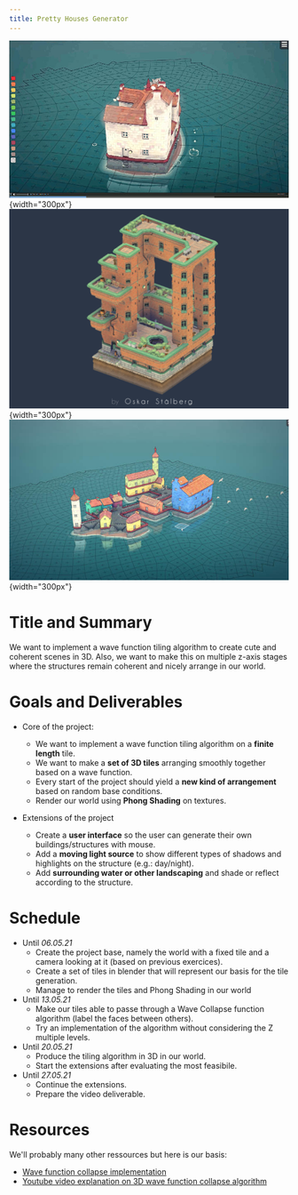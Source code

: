 ```yaml
---
title: Pretty Houses Generator
---
```


![Screenshot of the game TownScaper 1](images/town_scaper_1.png){width="300px"}
![Screenshot of the game Brick Bloc](images/brick_bloc.png){width="300px"}
![Screenshot of the game TownScaper 2](images/town_scaper_2.png){width="300px"}

# Title and Summary

We want to implement a wave function tiling algorithm to create cute and coherent scenes in 3D. Also, we want to make this on multiple z-axis stages where the structures remain coherent and nicely arrange in our world.

# Goals and Deliverables

* Core of the project:
  * We want to implement a wave function tiling algorithm on a **finite length** tile.
  * We want to make a **set of 3D tiles** arranging smoothly together based on a wave function.
  * Every start of the project should yield a **new kind of arrangement** based on random base conditions.
  * Render our world using **Phong Shading** on textures.

* Extensions of the project
  * Create a **user interface** so the user can generate their own buildings/structures with mouse.
  * Add a **moving light source** to show different types of shadows and highlights on the structure (e.g.: day/night).
  * Add **surrounding water or other landscaping** and shade or reflect according to the structure.

# Schedule

* Until _06.05.21_
  * Create the project base, namely the world with a fixed tile and a camera looking at it (based on previous exercices).
  * Create a set of tiles in blender that will represent our basis for the tile generation.
  * Manage to render the tiles and Phong Shading in our world
* Until _13.05.21_
  * Make our tiles able to passe through a Wave Collapse function algorithm (label the faces between others).
  * Try an implementation of the algorithm without considering the Z multiple levels.
* Until _20.05.21_
  * Produce the tiling algorithm in 3D in our world.
  * Start the extensions after evaluating the most feasibile.
* Until _27.05.21_
  * Continue the extensions.
  * Prepare the video deliverable.

# Resources

We'll probably many other ressources but here is our basis:

 * [Wave function collapse implementation](https://github.com/mxgmn/WaveFunctionCollapse)
 * [Youtube video explanation on 3D wave function collapse algorithm](https://www.youtube.com/watch?v=2SuvO4Gi7uY&)
